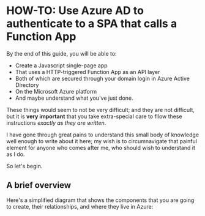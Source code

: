 # HOW-TO: Use Azure AD to authenticate to a SPA that calls a Function App

By the end of this guide, you will be able to:

* Create a Javascript single-page app
* That uses a HTTP-triggered Function App as an API layer
* Both of which are secured through your domain login in Azure Active Directory
* On the Microsoft Azure platform
* And maybe understand what you've just done.

These things would seem to not be very difficult; and they are not difficult, but it is __very important__ that you take extra-special care to fllow these instructions _exactly as they are written_.

I have gone through great pains to understand this small body of knowledge well enough to write about it here; my wish is to circumnavigate that painful element for anyone who comes after me, who should wish to understand it as I do.

So let's begin.

## A brief overview

Here's a simplified diagram that shows the components that you are going to create, their relationships, and where they live in Azure:


